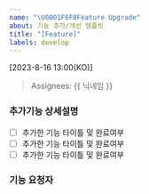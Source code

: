 ```yaml
---
name: "\U0001F6F8Feature Upgrade"
about: 기능 추가/개선 템플릿
title: "[Feature]"
labels: develop
---
```


[2023-8-16 13:00(KO)]
> Assignees: {{ 닉네임 }}

### 추가기능 상세설명
- [ ] 추가한 기능 타이틀 및 완료여부
- [ ] 추가한 기능 타이틀 및 완료여부
- [ ] 추가한 기능 타이틀 및 완료여부

### 기능 요청자
>
